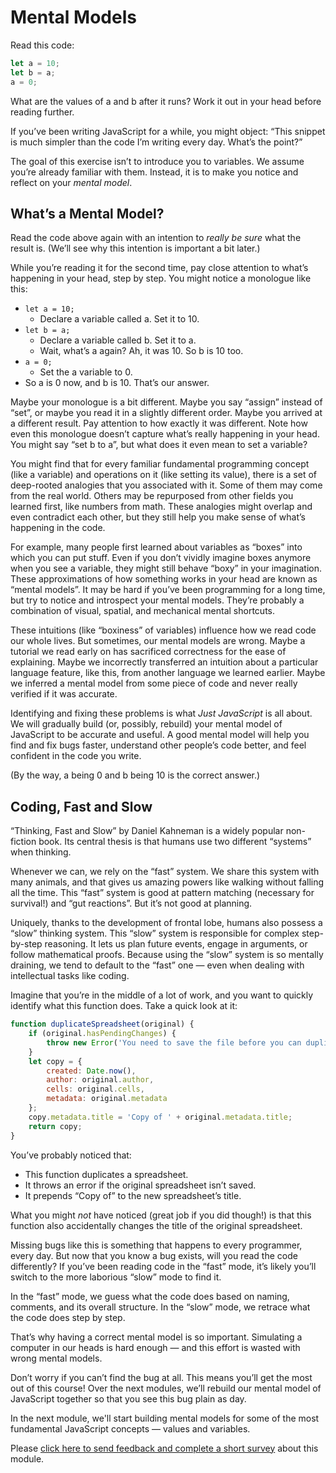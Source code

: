 # Mental Models

Read this code:

```js
let a = 10;
let b = a;
a = 0;
```

What are the values of a and b after it runs? Work it out in your head before reading further.

If you’ve been writing JavaScript for a while, you might object: “This snippet is much simpler than the code I’m writing every day. What’s the point?”

The goal of this exercise isn’t to introduce you to variables. We assume you’re already familiar with them. Instead, it is to make you notice and reflect on your _mental model_.

## What’s a Mental Model?

Read the code above again with an intention to _really be sure_ what the result is. (We’ll see why this intention is important a bit later.)

While you’re reading it for the second time, pay close attention to what’s happening in your head, step by step. You might notice a monologue like this:

- `let a = 10;`
  - Declare a variable called a. Set it to 10.
- `let b = a;`
  - Declare a variable called b. Set it to a.
  - Wait, what’s a again? Ah, it was 10. So b is 10 too.
- `a = 0;`
  - Set the a variable to 0.
- So a is 0 now, and b is 10. That’s our answer.

Maybe your monologue is a bit different. Maybe you say “assign” instead of “set”, or maybe you read it in a slightly different order. Maybe you arrived at a different result. Pay attention to how exactly it was different. Note how even this monologue doesn’t capture what’s really happening in your head. You might say “set b to a”, but what does it even mean to set a variable?

You might find that for every familiar fundamental programming concept (like a variable) and operations on it (like setting its value), there is a set of deep-rooted analogies that you associated with it. Some of them may come from the real world. Others may be repurposed from other fields you learned first, like numbers from math. These analogies might overlap and even contradict each other, but they still help you make sense of what’s happening in the code.

For example, many people first learned about variables as “boxes” into which you can put stuff. Even if you don’t vividly imagine boxes anymore when you see a variable, they might still behave “boxy” in your imagination. These approximations of how something works in your head are known as “mental models”. It may be hard if you’ve been programming for a long time, but try to notice and introspect your mental models. They’re probably a combination of visual, spatial, and mechanical mental shortcuts.

These intuitions (like “boxiness” of variables) influence how we read code our whole lives. But sometimes, our mental models are wrong. Maybe a tutorial we read early on has sacrificed correctness for the ease of explaining. Maybe we incorrectly transferred an intuition about a particular language feature, like this, from another language we learned earlier. Maybe we inferred a mental model from some piece of code and never really verified if it was accurate.

Identifying and fixing these problems is what _Just JavaScript_ is all about. We will gradually build (or, possibly, rebuild) your mental model of JavaScript to be accurate and useful. A good mental model will help you find and fix bugs faster, understand other people’s code better, and feel confident in the code you write.

(By the way, a being 0 and b being 10 is the correct answer.)

## Coding, Fast and Slow

“Thinking, Fast and Slow” by Daniel Kahneman is a widely popular non-fiction book. Its central thesis is that humans use two different “systems” when thinking.

Whenever we can, we rely on the “fast” system. We share this system with many animals, and that gives us amazing powers like walking without falling all the time. This “fast” system is good at pattern matching (necessary for survival!) and “gut reactions”. But it’s not good at planning.

Uniquely, thanks to the development of frontal lobe, humans also possess a “slow” thinking system. This “slow” system is responsible for complex step-by-step reasoning. It lets us plan future events, engage in arguments, or follow mathematical proofs.
Because using the “slow” system is so mentally draining, we tend to default to the “fast” one — even when dealing with intellectual tasks like coding.

Imagine that you’re in the middle of a lot of work, and you want to quickly identify what this function does. Take a quick look at it:

```js
function duplicateSpreadsheet(original) {
	if (original.hasPendingChanges) {
		throw new Error('You need to save the file before you can duplicate it.');
	}
	let copy = {
		created: Date.now(),
		author: original.author,
		cells: original.cells,
		metadata: original.metadata
	};
	copy.metadata.title = 'Copy of ' + original.metadata.title;
	return copy;
}
```

You’ve probably noticed that:

- This function duplicates a spreadsheet.
- It throws an error if the original spreadsheet isn’t saved.
- It prepends “Copy of” to the new spreadsheet’s title.

What you might _not_ have noticed (great job if you did though!) is that this function also accidentally changes the title of the original spreadsheet.

Missing bugs like this is something that happens to every programmer, every day. But now that you know a bug exists, will you read the code differently? If you’ve been reading code in the “fast” mode, it’s likely you’ll switch to the more laborious “slow” mode to find it.

In the “fast” mode, we guess what the code does based on naming, comments, and its overall structure. In the “slow” mode, we retrace what the code does step by step.

That’s why having a correct mental model is so important. Simulating a computer in our heads is hard enough — and this effort is wasted with wrong mental models.

Don’t worry if you can’t find the bug at all. This means you’ll get the most out of this course! Over the next modules, we’ll rebuild our mental model of JavaScript together so that you see this bug plain as day.

In the next module, we'll start building mental models for some of the most fundamental JavaScript concepts — values and variables.

Please [click here to send feedback and complete a short survey](https://eggheadio.typeform.com/to/a8hLh5?email=condinoaljoseph@gmail.com&ck_subscriber_id=1155390970) about this module.
